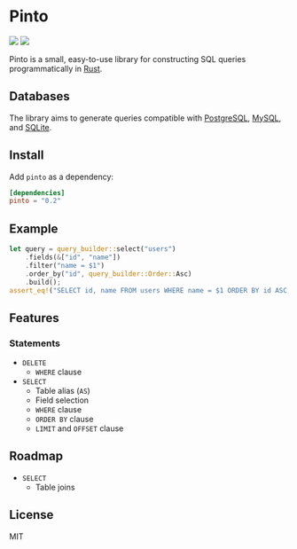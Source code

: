 # Pinto

[![](https://img.shields.io/crates/v/pinto.svg)][crate]
[![](https://travis-ci.org/jacobbudin/pinto.svg?branch=master)][travis-ci]

Pinto is a small, easy-to-use library for constructing SQL queries programmatically in [Rust](https://www.rust-lang.org).

## Databases

The library aims to generate queries compatible with [PostgreSQL](https://www.postgresql.org), [MySQL](https://www.mysql.com), and [SQLite](https://sqlite.org).

## Install

Add `pinto` as a dependency:

```toml
[dependencies]
pinto = "0.2"
```

## Example

```rust
let query = query_builder::select("users")
    .fields(&["id", "name"])
    .filter("name = $1")
    .order_by("id", query_builder::Order::Asc)
    .build();
assert_eq!("SELECT id, name FROM users WHERE name = $1 ORDER BY id ASC;", query);
```

## Features

### Statements

- `DELETE`
	- `WHERE` clause
- `SELECT`
	- Table alias (`AS`)
	- Field selection
	- `WHERE` clause
	- `ORDER BY` clause
	- `LIMIT` and `OFFSET` clause

## Roadmap

- `SELECT`
	- Table joins

## License

MIT

[crate]: https://crates.io/crates/pinto
[travis-ci]: https://travis-ci.org/jacobbudin/pinto
